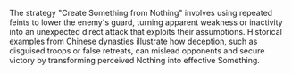The strategy "Create Something from Nothing" involves using repeated feints to lower the enemy's guard, turning apparent weakness or inactivity into an unexpected direct attack that exploits their assumptions. Historical examples from Chinese dynasties illustrate how deception, such as disguised troops or false retreats, can mislead opponents and secure victory by transforming perceived Nothing into effective Something.
